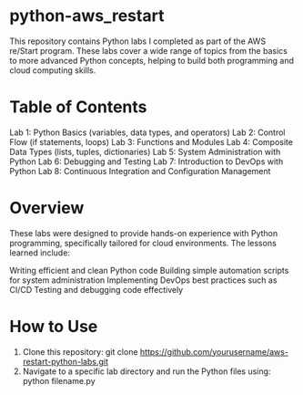# python-aws_restart
This repository contains Python labs I completed as part of the AWS re/Start program. These labs cover a wide range of topics from the basics to more advanced Python concepts, helping to build both programming and cloud computing skills.

# Table of Contents
Lab 1: Python Basics (variables, data types, and operators)
Lab 2: Control Flow (if statements, loops)
Lab 3: Functions and Modules
Lab 4: Composite Data Types (lists, tuples, dictionaries)
Lab 5: System Administration with Python
Lab 6: Debugging and Testing
Lab 7: Introduction to DevOps with Python
Lab 8: Continuous Integration and Configuration Management

# Overview
These labs were designed to provide hands-on experience with Python programming, specifically tailored for cloud environments. The lessons learned include:

Writing efficient and clean Python code
Building simple automation scripts for system administration
Implementing DevOps best practices such as CI/CD
Testing and debugging code effectively

# How to Use
1. Clone this repository:
   git clone https://github.com/yourusername/aws-restart-python-labs.git
2. Navigate to a specific lab directory and run the Python files using:
   python filename.py

